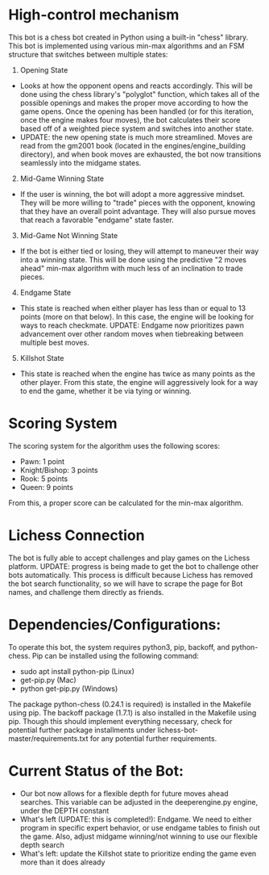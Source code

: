 # High-control mechanism

This bot is a chess bot created in Python using a built-in "chess" library. This bot is implemented using various min-max algorithms and an FSM structure that switches between multiple states:

1. Opening State
- Looks at how the opponent opens and reacts accordingly. This will be done using the chess library's "polyglot" function, which takes all of the possible openings and makes the proper move according to how the game opens. Once the opening has been handled (or for this iteration, once the engine makes four moves), the bot calculates their score based off of a weighted piece system and switches into another state.
- UPDATE: the new opening state is much more streamlined. Moves are read from the gm2001 book (located in the engines/engine_building directory), and when book moves are exhausted, the bot now transitions seamlessly into the midgame states.

2. Mid-Game Winning State

- If the user is winning, the bot will adopt a more aggressive mindset. They will be more willing to "trade" pieces with the opponent, knowing that they have an overall point advantage. They will also pursue moves that reach a favorable "endgame" state faster.

3. Mid-Game Not Winning State

- If the bot is either tied or losing, they will attempt to maneuver their way into a winning state. This will be done using the predictive "2 moves ahead" min-max algorithm with much less of an inclination to trade pieces.

4. Endgame State

- This state is reached when either player has less than or equal to 13 points (more on that below). In this case, the engine will be looking for ways to reach checkmate. UPDATE: Endgame now prioritizes pawn advancement over other random moves when tiebreaking between multiple best moves.

5. Killshot State

- This state is reached when the engine has twice as many points as the other player. From this state, the engine will aggressively look for a way to end the game, whether it be via tying or winning.

# Scoring System

The scoring system for the algorithm uses the following scores:

- Pawn: 1 point
- Knight/Bishop: 3 points
- Rook: 5 points
- Queen: 9 points

From this, a proper score can be calculated for the min-max algorithm.

# Lichess Connection
The bot is fully able to accept challenges and play games on the Lichess platform.
UPDATE: progress is being made to get the bot to challenge other bots automatically. This process is difficult because Lichess has removed the bot search functionality, so we will have to scrape the page for Bot names, and challenge them directly as friends.

# Dependencies/Configurations:

To operate this bot, the system requires python3, pip, backoff, and python-chess. Pip can be installed using the following command:
- sudo apt install python-pip (Linux)
- get-pip.py (Mac)
- python get-pip.py (Windows)

The package python-chess (0.24.1 is required) is installed in the Makefile using pip. The backoff package (1.7.1) is also installed in the Makefile using pip. Though this should implement everything necessary, check for potential further package installments under lichess-bot-master/requirements.txt for any potential further requirements.

# Current Status of the Bot:
- Our bot now allows for a flexible depth for future moves ahead searches. This variable can be adjusted in the deeperengine.py engine, under the DEPTH constant
- What's left (UPDATE: this is completed!): Endgame. We need to either program in specific expert behavior, or use endgame tables to finish out the game. Also, adjust midgame winning/not winning to use our flexible depth search 
- What's left: update the Killshot state to prioritize ending the game even more than it does already
